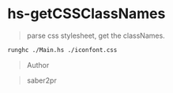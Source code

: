 # hs-getCSSClassNames

> parse css stylesheet, get the classNames.

```bash
runghc ./Main.hs ./iconfont.css
```

> Author

> saber2pr
